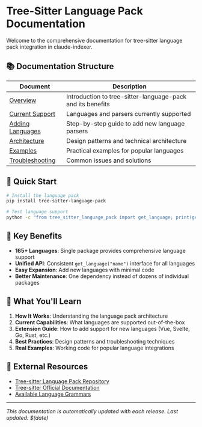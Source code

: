 # Tree-Sitter Language Pack Documentation

Welcome to the comprehensive documentation for tree-sitter language pack integration in claude-indexer.

## 📚 Documentation Structure

| Document | Description |
|----------|-------------|
| [Overview](./01-overview.md) | Introduction to tree-sitter-language-pack and its benefits |
| [Current Support](./02-current-support.md) | Languages and parsers currently supported |
| [Adding Languages](./03-adding-languages.md) | Step-by-step guide to add new language parsers |
| [Architecture](./04-architecture.md) | Design patterns and technical architecture |
| [Examples](./05-examples.md) | Practical examples for popular languages |
| [Troubleshooting](./06-troubleshooting.md) | Common issues and solutions |

## 🚀 Quick Start

```bash
# Install the language pack
pip install tree-sitter-language-pack

# Test language support
python -c "from tree_sitter_language_pack import get_language; print(get_language('tsx'))"
```

## 🎯 Key Benefits

- **165+ Languages**: Single package provides comprehensive language support
- **Unified API**: Consistent `get_language("name")` interface for all languages
- **Easy Expansion**: Add new languages with minimal code
- **Better Maintenance**: One dependency instead of dozens of individual packages

## 📖 What You'll Learn

1. **How It Works**: Understanding the language pack architecture
2. **Current Capabilities**: What languages are supported out-of-the-box
3. **Extension Guide**: How to add support for new languages (Vue, Svelte, Go, Rust, etc.)
4. **Best Practices**: Design patterns and troubleshooting techniques
5. **Real Examples**: Working code for popular language integrations

## 🔗 External Resources

- [Tree-sitter Language Pack Repository](https://github.com/grantjenks/py-tree-sitter-language-pack)
- [Tree-sitter Official Documentation](https://tree-sitter.github.io/tree-sitter/)
- [Available Language Grammars](https://tree-sitter.github.io/tree-sitter/#available-parsers)

---

*This documentation is automatically updated with each release. Last updated: $(date)*